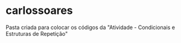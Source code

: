 # carlossoares
Pasta criada para colocar os códigos da "Atividade - Condicionais e Estruturas de Repetição"
